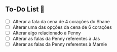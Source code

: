 ## To-Do List 📝

- [ ] Alterar a fala da cena de 4 corações do Shane
- [ ] Alterar uma das opções da cena de 6 corações
- [ ] Alterar algo relacionado à Penny
- [ ] Alterar as falas da Penny referentes à Jas
- [ ] Alterar as falas da Penny referentes à Marnie
